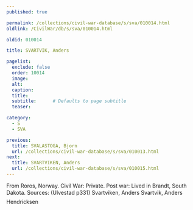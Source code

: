 ```yaml
---
published: true

permalink: /collections/civil-war-database/s/sva/010014.html
oldlink: /CivilWar/db/s/sva/010014.html

oldid: 010014

title: SVARTVIK, Anders

pagelist:
  exclude: false
  order: 10014
  image: 
  alt:
  caption:
  title:
  subtitle:      # Defaults to page subtitle
  teaser:

category: 
  - S 
  - SVA

previous:
  title: SVALASTOGA, Bjorn
  url: /collections/civil-war-database/s/sva/010013.html  
next:
  title: SVARTVIKEN, Anders
  url: /collections/civil-war-database/s/sva/010015.html   
---
```

From Roros, Norway. Civil War: Private. Post war: Lived in Brandt, South Dakota. Sources: (Ulvestad p331) &#147;Svartviken, Anders&#148; &#147;Svartvik, Anders Hendricksen&#148;